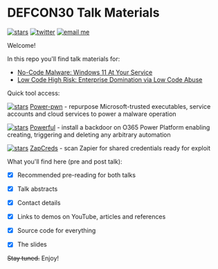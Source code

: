 # DEFCON30 Talk Materials

[![stars](https://img.shields.io/github/stars/mbrg?icon=github&style=social)](https://github.com/mbrg)
[![twitter](https://img.shields.io/twitter/follow/mbrg0?icon=twitter&style=social&label=Follow)](https://twitter.com/intent/follow?screen_name=mbrg0)
[![email me](https://img.shields.io/badge/michael.bargury-owasp.org-red?logo=Gmail)](mailto:michael.bargury@owasp.org)


Welcome!

In this repo you'll find talk materials for:

- [No-Code Malware: Windows 11 At Your Service](No_Code_Malware/)
- [Low Code High Risk: Enterprise Domination via Low Code Abuse](Low_Code_High_Risk/)

Quick tool access:

[![stars](https://img.shields.io/github/stars/mbrg/power-pwn?icon=github&style=social)](https://github.com/mbrg/power-pwn) [Power-pwn](https://github.com/mbrg/power-pwn) - repurpose Microsoft-trusted executables, service accounts and cloud services to power a malware operation

[![stars](https://img.shields.io/github/stars/mbrg/powerful?icon=github&style=social)](https://github.com/mbrg/powerful) [Powerful](https://github.com/mbrg/powerful) - install a backdoor on O365 Power Platform enabling creating, triggering and deleting any arbitrary automation

[![stars](https://img.shields.io/github/stars/mbrg/zapcreds?icon=github&style=social)](https://github.com/mbrg/zapcreds) [ZapCreds](https://github.com/mbrg/zapcreds) - scan Zapier for shared credentials ready for exploit

What you'll find here (pre and post talk):

- [x] Recommended pre-reading for both talks

- [x] Talk abstracts

- [x] Contact details

- [x] Links to demos on YouTube, articles and references

- [x] Source code for everything

- [x] The slides

<del>Stay tuned.</del> Enjoy!
